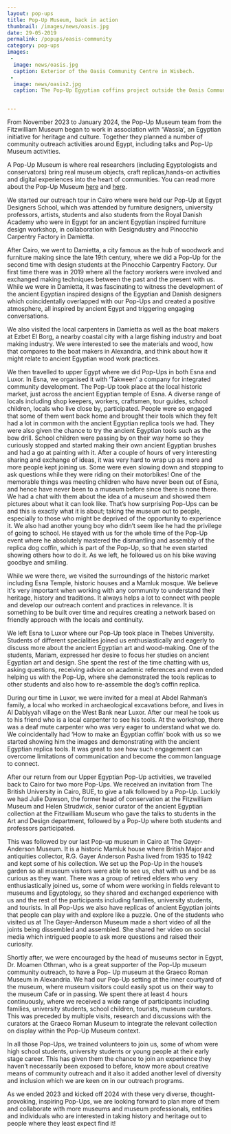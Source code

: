 ```yaml
---
layout: pop-ups
title: Pop-Up Museum, back in action
thumbnail: /images/news/oasis.jpg
date: 29-05-2019
permalink: /popups/oasis-community
category: pop-ups
images:
 -
  image: news/oasis.jpg
  caption: Exterior of the Oasis Community Centre in Wisbech.
 -
  image: news/oasis2.jpg
  caption: The Pop-Up Egyptian coffins project outside the Oasis Community Centre in Wisbech.


---
```

From November 2023 to January 2024, the Pop-Up Museum team from the 
Fitzwilliam Museum began to work in association with ‘Wassla’, an Egyptian initiative 
for heritage and culture. Together they planned a number of community outreach activities
around Egypt, including talks and Pop-Up Museum activities. 

A Pop-Up Museum is where real researchers (including 
Egyptologists and conservators) bring real museum objects, craft replicas,hands-on 
activities and digital experiences into the heart of communities. You can read more about
the Pop-Up Museum [here](https://egyptiancoffins.org/pop-ups) and 
[here](https://doi.org/10.11588/cipeg.2020.4.83936).


We started our outreach tour in Cairo where were held our Pop-Up at Egypt Designers 
School, which was attended by furniture designers, university professors, artists,
students and also students from the Royal Danish Academy who were in Egypt for an ancient
Egyptian inspired furniture design workshop, in collaboration with Designdustry and 
Pinocchio Carpentry Factory in Damietta. 


After Cairo, we went to Damietta, a city famous as the hub of woodwork and furniture 
making since the late 19th century, where we did a Pop-Up for the second time with design
students at the Pinocchio Carpentry Factory. Our first time there was in 2019 where all
the factory workers were involved and exchanged making techniques between the past and 
the present with us. While we were in Damietta, it was fascinating to witness the 
development of the ancient Egyptian inspired designs of the Egyptian and Danish designers 
which coincidentally overlapped with our Pop-Ups and created a positive atmosphere, all 
inspired by ancient Egypt and triggering engaging conversations. 


We also visited the local carpenters in Damietta as well as the boat makers at Ezbet El 
Borg, a nearby coastal city with a large fishing industry and boat making industry. 
We were interested to see the materials and wood, how that compares to the boat makers 
in Alexandria, and think about how it might relate to ancient Egyptian wood work practices. 


We then travelled to upper Egypt where we did Pop-Ups in both Esna and Luxor. In Esna, 
we organised it with ‘Takween’ a company for integrated community development. The Pop-Up
took place at the local historic market, just across the ancient Egyptian temple of Esna.
A diverse range of locals including shop keepers, workers, craftsmen, tour guides, school
children, locals who live close by, participated. People were so engaged that some of 
them went back home and brought their tools which they felt had a lot in common with the 
ancient Egyptian replica tools we had. They were also given the chance to try the ancient 
Egyptian tools such as the bow drill. School children were passing by on their way home 
so they curiously stopped and started making their own ancient Egyptian brushes and 
had a go at painting with it. After a couple of hours of very interesting sharing and 
exchange of ideas, it was very hard to wrap up as more and more people kept joining us.
Some were even slowing down and stopping to ask questions while they were riding on their 
motorbikes! One of the memorable things was meeting children who have never been out of
Esna, and hence have never been to a museum before since there is none there. 
We had a chat with 
them about the idea of a museum and showed them pictures about what it can look like. 
That’s how surprising Pop-Ups can be and this is exactly what it is about; taking the 
museum out to people, especially to those who might be deprived of the opportunity to 
experience it. We also had another young boy who didn’t seem like he had the privilege of 
going to school. He stayed with us for the whole time of the Pop-Up event where he 
absolutely mastered the 
dismantling and assembly of the replica dog coffin, which is part of the Pop-Up, so that 
he even started showing others how to do it. As we left, he followed us on his bike waving
goodbye and smiling. 


While we were there, we visited the surroundings of the historic market including Esna 
Temple, historic houses and a Mamluk mosque. We believe it's very important when working 
with any community to understand their heritage, history and traditions. It always helps 
a lot to connect with people and develop our outreach content and practices in relevance. 
It is something to be built over time and requires creating a network based on friendly 
approach with the locals and continuity.


We left Esna to Luxor where our Pop-Up took place in Thebes University. Students of 
different specialities joined us enthusiastically and eagerly to discuss more about the 
ancient Egyptian art and wood-making. One of the students, Mariam, expressed her desire 
to focus her studies on ancient Egyptian art and design. She spent the rest of the time 
chatting with us, asking questions, receiving advice on academic references and even 
ended helping us with the Pop-Up, where she demonstrated the tools replicas to other 
students and also how to re-assemble the dog’s coffin replica.


During our time in Luxor, we were invited for a meal at Abdel Rahman’s family, a local 
who worked in archaeological excavations before, and lives in Al Dabiyyah village 
on the West Bank near Luxor.
After our meal he took us to his friend who is a local carpenter to see his tools. At the
workshop, there was a deaf mute carpenter who was very eager to understand what we do. 
We coincidentally had ‘How to make an Egyptian coffin’ book with us so we started showing 
him the images and demonstrating with the ancient Egyptian replica tools. It was great to 
see how such engagement can overcome limitations of communication and become the common 
language to connect. 


After our return from our Upper Egyptian Pop-Up activities, we travelled back to Cairo for
two more Pop-Ups.
We received an invitation from The British University in Cairo, BUE, to give a talk 
followed by a Pop-Up. Luckily we had Julie Dawson, the former head of conservation at 
the Fitzwilliam Museum and Helen Strudwick, senior curator of the ancient Egyptian 
collection at the Fitzwilliam Museum who gave the talks to students in the Art and 
Design department, followed by a Pop-Up where both students and professors participated. 


This was followed by our last Pop-up museum in Cairo at The Gayer-Anderson Museum. It is 
a historic Mamluk house where British Major and antiquities collector, R.G. Gayer Anderson
Pasha lived from 1935 to 1942 and kept some of his collection. We set up the Pop-Up in the
house’s garden so all museum visitors were able to see us, chat with us and be as curious
as they want. There was a group of retired elders who very enthusiastically joined us, 
some of whom were working in fields relevant to museums and Egyptology, so they shared 
and exchanged experience with us and the rest of the participants including families, 
university students, and tourists. In all Pop-Ups we also have replicas of ancient 
Egyptian joints that people can play with and explore like a puzzle. One of the students
who visited us at The Gayer-Anderson Museum made a short video of all the joints being 
dissembled and assembled. She shared her video on social media which intrigued people to 
ask more questions and raised their curiosity. 


Shortly after, we were encouraged by the head of museums sector in Egypt, Dr. Moamen 
Othman, who is a great supporter of the Pop-Up museum community outreach, to have a Pop- 
Up museum at the Graeco Roman Museum in Alexandria. We had our Pop-Up setting at the inner 
courtyard of the museum, where museum visitors could easily spot us on their way to the 
museum Cafe or in passing. We spent there at least 4 hours continuously, where we received
a wide range of participants including families, university students, school children, 
tourists, museum curators. This was preceded by multiple visits, research and discussions 
with the curators at the Graeco Roman Museum to integrate the relevant collection on 
display within the Pop-Up Museum context.  


In all those Pop-Ups, we trained volunteers to join us, some of whom were high school 
students, university students or young people at their early stage career. This has given 
them the chance to join an experience they haven’t necessarily been exposed to before, 
know more about creative means of community outreach and it also it added another level 
of diversity and inclusion which we are keen on in our outreach programs. 


As we ended 2023 and kicked off 2024 with these very diverse, thought-provoking, inspiring
Pop-Ups, we are looking forward to plan more of them and collaborate with more museums 
and museum professionals, entities and individuals who are interested in taking history 
and heritage out to people where they least expect find it! 






 


